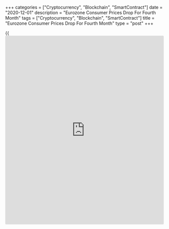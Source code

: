 +++
categories = ["Cryptocurrency", "Blockchain", "SmartContract"]
date = "2020-12-01"
description = "Eurozone Consumer Prices Drop For Fourth Month"
tags = ["Cryptocurrency", "Blockchain", "SmartContract"]
title = "Eurozone Consumer Prices Drop For Fourth Month"
type = "post"
+++

{{<iframe id="large-banner" src="https://www.bounty.group/#slide=15.0" width="100%" height="600" scrolling="no" style="border: 0px solid rgb(216, 221, 230); border-radius: 3px;">}}

Eurozone consumer prices declined for the fourth straight month in
November, flash data from Eurostat showed Tuesday.

Consumer prices were down 0.3 percent on a yearly basis in November, the
same rate of fall as seen in October. Economists had forecast an annual
drop of 0.2 percent. Final data is due on December 17.

Core inflation, which excludes prices of energy, food, alcohol and
tobacco, held steady at 0.2 percent in October. The rate came in line
with expectations.

The annual fall was largely driven by the weakness in energy prices.
Energy prices declined 8.4 percent and non-energy industrial goods
prices slid 0.3 percent.

Meanwhile, prices of food, alcohol and tobacco increased 1.9 percent
annually and that of services were up 0.6 percent.

On a monthly basis, the harmonized index of consumer prices dropped 0.3
percent in November.

For comments and feedback [contact](https://www.playgroundfx.com/contact/): editorial@rtt[news](https://www.letsplayfx.com/blog/forex-news-website/).com

[Economic News][1]

 **What parts of the world are seeing the best (and worst) economic
performances lately? Click[here][2] to check out our [Econ Scorecard][2]
and find out! See up-to-the-moment [ranking](https://www.playgroundfx.com/blog/crypto-exchange-ranking/)s for the best and worst
performers in [GDP][2], [unemployment rate][3], [inflation][4] and much
more.**

   1. www.rtt[news](https://www.letsplayfx.com/blog/forex-news-website/).com/Content/EconomicNews.aspx
   2. www.rtt[news](https://www.letsplayfx.com/blog/forex-news-website/).com/economic-scorecard/world-rank/GDP/highest-performance.aspx
   3. www.rtt[news](https://www.letsplayfx.com/blog/forex-news-website/).com/economic-scorecard/world-rank/unemployment-rate/lowest-performance.aspx
   4. www.rtt[news](https://www.letsplayfx.com/blog/forex-news-website/).com/economic-scorecard/world-rank/CPI/highest-performance.aspx